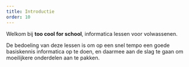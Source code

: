 ```yaml
---
title: Introductie
order: 10
---
```


Welkom bij **too cool for school**, informatica lessen voor volwassenen.

De bedoeling van deze lessen is om op een snel tempo een goede basiskennis
informatica op te doen, en daarmee aan de slag te gaan om moeilijkere
onderdelen aan te pakken.

<ReadMore list recurse />
